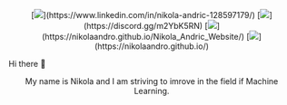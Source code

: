 <p align="center">
[<img src="https://img.shields.io/badge/linkedin-%230077B5.svg?&style=for-the-badge&logo=linkedin&logoColor=white" />](https://www.linkedin.com/in/nikola-andric-128597179/)  [<img src="https://img.shields.io/badge/discord-%237289DA.svg?&style=for-the-badge&logo=discord&logoColor=white" />](https://discord.gg/m2YbK5RN) [<img src="https://img.shields.io/badge/website-gray.svg?&style=for-the-badge&logo=square&logoColor=white" />](https://nikolaandro.github.io/Nikola_Andric_Website/)
[<img src="https://img.shields.io/badge/notes-red.svg?&style=for-the-badge&logo=circle&logoColor=white" />](https://nikolaandro.github.io/)

<br>


Hi there 👋
</r>

<p align="center">
My name is Nikola and I am striving to imrove in the field if Machine Learning.
 </p>
<!--
**NikolaAndro/NikolaAndro** is a ✨ _special_ ✨ repository because its `README.md` (this file) appears on your GitHub profile.

Here are some ideas to get you started:

- 🔭 I’m currently working on ...
- 🌱 I’m currently learning ...
- 👯 I’m looking to collaborate on ...
- 🤔 I’m looking for help with ...
- 💬 Ask me about ...
- 📫 How to reach me: ...
- 😄 Pronouns: ...
- ⚡ Fun fact: ...
-->

